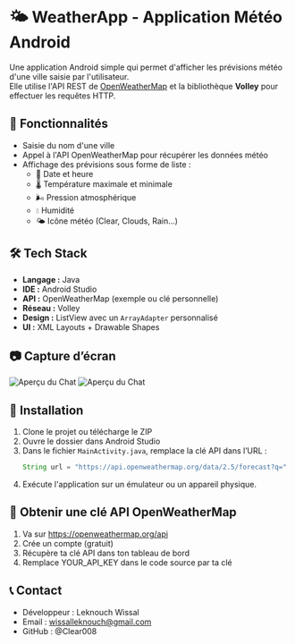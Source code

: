 # 🌤️ WeatherApp - Application Météo Android

Une application Android simple qui permet d'afficher les prévisions météo d'une ville saisie par l'utilisateur.  
Elle utilise l'API REST de [OpenWeatherMap](https://openweathermap.org/api) et la bibliothèque **Volley** pour effectuer les requêtes HTTP.

## 📱 Fonctionnalités

- Saisie du nom d'une ville
- Appel à l'API OpenWeatherMap pour récupérer les données météo
- Affichage des prévisions sous forme de liste :
    - 📅 Date et heure
    - 🌡️ Température maximale et minimale
    - 🌬️ Pression atmosphérique
    - 💧 Humidité
    - 🌤️ Icône météo (Clear, Clouds, Rain...)

## 🛠️ Tech Stack

- **Langage :** Java
- **IDE :** Android Studio
- **API :** OpenWeatherMap (exemple ou clé personnelle)
- **Réseau :** Volley
- **Design :** ListView avec un `ArrayAdapter` personnalisé
- **UI :** XML Layouts + Drawable Shapes

## 📷 Capture d’écran

![Aperçu du Chat](src/Capture/Capture1.png)
![Aperçu du Chat](src/Capture/Capture2.png)

## 🔧 Installation

1. Clone le projet ou télécharge le ZIP
2. Ouvre le dossier dans Android Studio
3. Dans le fichier `MainActivity.java`, remplace la clé API dans l’URL :
   ```java
   String url = "https://api.openweathermap.org/data/2.5/forecast?q=" + ville + "&appid=YOUR_API_KEY";
4. Exécute l'application sur un émulateur ou un appareil physique.

## 🔑 Obtenir une clé API OpenWeatherMap
1. Va sur https://openweathermap.org/api
2. Crée un compte (gratuit)
3. Récupère ta clé API dans ton tableau de bord
4. Remplace YOUR_API_KEY dans le code source par ta clé

## 📞 Contact
- Développeur : Leknouch Wissal
- Email : wissalleknouch@gmail.com
- GitHub : @Clear008

